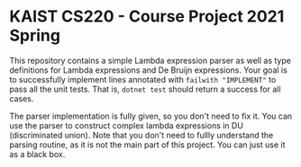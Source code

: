 KAIST CS220 - Course Project 2021 Spring
===

This repository contains a simple Lambda expression parser as well as type
definitions for Lambda expressions and De Bruijn expressions. Your goal is to
successfully implement lines annotated with `failwith "IMPLEMENT"` to pass all
the unit tests. That is, `dotnet test` should return a success for all cases.

The parser implementation is fully given, so you don't need to fix it. You can
use the parser to construct complex lambda expressions in DU (discriminated
union). Note that you don't need to fullly understand the parsing routine, as it
is not the main part of this project. You can just use it as a black box.
